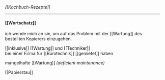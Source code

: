 *[[Kochbuch-Rezepte]]*

---

#### [[Wortschatz]]
ich wende mich an sie, um auf das Problem mit der [[Wartung]] des bestellten Kopierers einzugehen.



[[inklusive]] [[Wartung]] und [[Techniker]]  
bei einer Firma für [[Bürotechnik]] 
[[gemietet]] haben

mangelhafte [[Wartung]] *(deficient maintenance)*





[[Papierstau]]